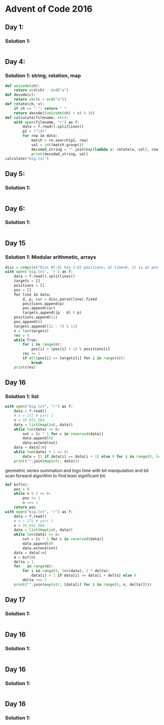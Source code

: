 # Advent of Code 2016

## Day 1: 

### Solution 1:  

```py

```

## Day 4: 

### Solution 1:  string, rotation, map

```py
def unicode(ch):
    return ord(ch) - ord("a")
def decode(c):
    return chr(c + ord("a"))
def rotate(ch, v):
    if ch == "-": return " "
    return decode((unicode(ch) + v) % 26)
def calculate(filename: str):
    with open(filename, "r") as f:
        data = f.read().splitlines()
        p2 = r"\d+"
        for row in data:
            match = re.search(p2, row)
            val = int(match.group())
            decoded_string = "".join(map(lambda x: rotate(x, val), row[:match.start()]))
            print(decoded_string, val)
calculate("big.txt")
```

## Day 5:

### Solution 1: 

```py

```

## Day 6:

### Solution 1: 

```py

```

## Day 15 

### Solution 1:  Modular arithmetic, arrays

```py
disc = compile("Disc #{:d} has {:d} positions; at time=0, it is at position {:d}.")
with open('big.txt', 'r') as f:
    data = f.read().splitlines()
    targets = []
    positions = []
    pos = []
    for line in data:
        d, p, cur = disc.parse(line).fixed
        positions.append(p)
        pos.append(cur)
        targets.append((p - d) % p)
    positions.append(11)
    pos.append(0)
    targets.append((11 - 7) % 11)
    n = len(targets)
    res = 0
    while True:
        for i in range(n):
            pos[i] = (pos[i] + 1) % positions[i]
        res += 1
        if all(pos[i] == targets[i] for i in range(n)):
            break
    print(res)
```

## Day 16

### Solution 1:  list

```py
with open("big.txt", "r") as f:
    data = f.read()
    # n = 272 # part 1
    n = 35_651_584
    data = list(map(int, data))
    while len(data) <= n:
        nxt = [c ^ 1 for c in reversed(data)]
        data.append(0)
        data.extend(nxt)
    data = data[:n]
    while len(data) % 2 == 0:
        data = [1 if data[i] == data[i + 1] else 0 for i in range(0, len(data), 2)]
    print("".join(map(str, data)))
```

geometric series summation and logn time with bit manipulation and bit scan forward algorithm to find least significant bit.

```py
def bsf(n):
    pos = 0
    while n % 2 == 0:
        pos += 1
        n >>= 1
    return pos
with open("big.txt", "r") as f:
    data = f.read()
    # n = 272 # part 1
    n = 35_651_584
    data = list(map(int, data))
    while len(data) <= n:
        nxt = [c ^ 1 for c in reversed(data)]
        data.append(0)
        data.extend(nxt)
    data = data[:n]
    m = bsf(n)
    delta = 1
    for _ in range(m):
        for i in range(0, len(data), 2 * delta):
            data[i] = 1 if data[i] == data[i + delta] else 0
        delta <<= 1
    print("".join(map(str, [data[i] for i in range(0, n, delta)])))
```

## Day 17

### Solution 1:

```py

```

## Day 16

### Solution 1:

```py

```

## Day 16

### Solution 1:

```py

```

## Day 16

### Solution 1:

```py

```